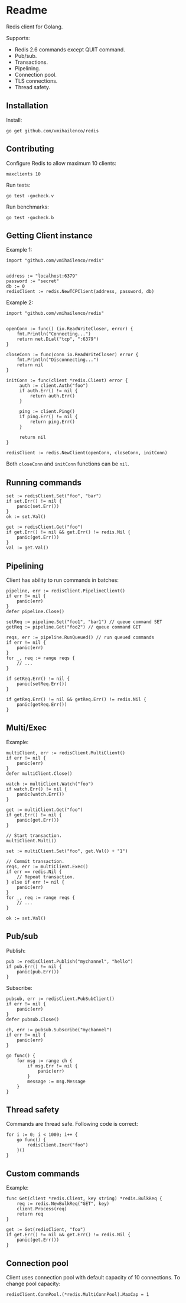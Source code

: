 Readme
======

Redis client for Golang.

Supports:

- Redis 2.6 commands except QUIT command.
- Pub/sub.
- Transactions.
- Pipelining.
- Connection pool.
- TLS connections.
- Thread safety.

Installation
------------

Install:

    go get github.com/vmihailenco/redis

Contributing
------------

Configure Redis to allow maximum 10 clients:

    maxclients 10

Run tests:

    go test -gocheck.v

Run benchmarks:

    go test -gocheck.b

Getting Client instance
-----------------------

Example 1:

    import "github.com/vmihailenco/redis"


    address := "localhost:6379"
    password := "secret"
    db := 0
    redisClient := redis.NewTCPClient(address, password, db)

Example 2:

    import "github.com/vmihailenco/redis"


    openConn := func() (io.ReadWriteCloser, error) {
        fmt.Println("Connecting...")
        return net.Dial("tcp", ":6379")
    }

    closeConn := func(conn io.ReadWriteCloser) error {
        fmt.Println("Disconnecting...")
        return nil
    }

    initConn := func(client *redis.Client) error {
         auth := client.Auth("foo")
         if auth.Err() != nil {
             return auth.Err()
         }

         ping := client.Ping()
         if ping.Err() != nil {
             return ping.Err()
         }

         return nil
    }

    redisClient := redis.NewClient(openConn, closeConn, initConn)

Both `closeConn` and `initConn` functions can be `nil`.

Running commands
----------------

    set := redisClient.Set("foo", "bar")
    if set.Err() != nil {
        panic(set.Err())
    }
    ok := set.Val()

    get := redisClient.Get("foo")
    if get.Err() != nil && get.Err() != redis.Nil {
        panic(get.Err())
    }
    val := get.Val()

Pipelining
----------

Client has ability to run commands in batches:

    pipeline, err := redisClient.PipelineClient()
    if err != nil {
        panic(err)
    }
    defer pipeline.Close()

    setReq := pipeline.Set("foo1", "bar1") // queue command SET
    getReq := pipeline.Get("foo2") // queue command GET

    reqs, err := pipeline.RunQueued() // run queued commands
    if err != nil {
        panic(err)
    }
    for _, req := range reqs {
        // ...
    }

    if setReq.Err() != nil {
        panic(setReq.Err())
    }

    if getReq.Err() != nil && getReq.Err() != redis.Nil {
        panic(getReq.Err())
    }

Multi/Exec
----------

Example:

    multiClient, err := redisClient.MultiClient()
    if err != nil {
        panic(err)
    }
    defer multiClient.Close()

    watch := multiClient.Watch("foo")
    if watch.Err() != nil {
        panic(watch.Err())
    }

    get := multiClient.Get("foo")
    if get.Err() != nil {
        panic(get.Err())
    }

    // Start transaction.
    multiClient.Multi()

    set := multiClient.Set("foo", get.Val() + "1")

    // Commit transaction.
    reqs, err := multiClient.Exec()
    if err == redis.Nil {
        // Repeat transaction.
    } else if err != nil {
        panic(err)
    }
    for _, req := range reqs {
        // ...
    }

    ok := set.Val()

Pub/sub
-------

Publish:

    pub := redisClient.Publish("mychannel", "hello")
    if pub.Err() != nil {
        panic(pub.Err())
    }

Subscribe:

    pubsub, err := redisClient.PubSubClient()
    if err != nil {
        panic(err)
    }
    defer pubsub.Close()

    ch, err := pubsub.Subscribe("mychannel")
    if err != nil {
        panic(err)
    }

    go func() {
        for msg := range ch {
            if msg.Err != nil {
                panic(err)
            }
            message := msg.Message
        }
    }

Thread safety
-------------

Commands are thread safe. Following code is correct:

    for i := 0; i < 1000; i++ {
        go func() {
            redisClient.Incr("foo")
        }()
    }

Custom commands
---------------

Example:

    func Get(client *redis.Client, key string) *redis.BulkReq {
        req := redis.NewBulkReq("GET", key)
        client.Process(req)
        return req
    }

    get := Get(redisClient, "foo")
    if get.Err() != nil && get.Err() != redis.Nil {
        panic(get.Err())
    }

Connection pool
---------------

Client uses connection pool with default capacity of 10 connections. To change pool capacity:

    redisClient.ConnPool.(*redis.MultiConnPool).MaxCap = 1
